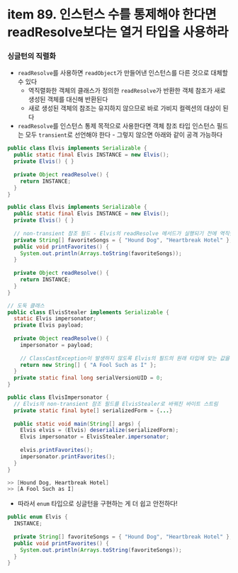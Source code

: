 # item 89. 인스턴스 수를 통제해야 한다면 readResolve보다는 열거 타입을 사용하라

### 싱글턴의 직렬화
* `readResolve`를 사용하면 `readObject`가 만들어낸 인스턴스를 다른 것으로 대체할 수 있다
  * 역직렬화한 객체의 클래스가 정의한 `readResolve`가 반환한 객체 참조가 새로 생성된 객체를 대신해 반환된다
  * 새로 생성된 객체의 참조는 유지하지 않으므로 바로 가비지 컬렉션의 대상이 된다
* `readResolve`를 인스턴스 통제 목적으로 사용한다면 객체 참조 타입 인스턴스 필드는 모두 `transient`로 선언해야 한다 - 그렇지 않으면 아래와 같이 공격 가능하다

```java
public class Elvis implements Serializable {
  public static final Elvis INSTANCE = new Elvis();
  private Elvis() { }
  
  private Object readResolve() {
    return INSTANCE;
  }
}
```

```java
public class Elvis implements Serializable {
  public static final Elvis INSTANCE = new Elvis();
  private Elvis() { }
  
  // non-transient 참조 필드 - Elvis의 readResolve 메서드가 실행되기 전에 역직렬화 된다
  private String[] favoriteSongs = { "Hound Dog", "Heartbreak Hotel" };
  public void printFavorites() {
    System.out.println(Arrays.toString(favoriteSongs));
  }
  
  private Object readResolve() {
    return INSTANCE;
  }
}
```

```java
// 도둑 클래스
public class ElvisStealer implements Serializable {
  static Elvis impersonator;
  private Elvis payload;
  
  private Object readResolve() {
    impersonator = payload;
    
    // ClassCastException이 발생하지 않도록 Elvis의 필드의 원래 타입에 맞는 값을 반환한다
    return new String[] { "A Fool Such as I" };
  }
  private static final long serialVersionUID = 0;
}
```

```java
public class ElvisImpersonator {
  // Elvis의 non-transient 참조 필드를 ElvisStealer로 바꿔친 바이트 스트림
  private static final byte[] serializedForm = {...}
  
  public static void main(String[] args) {
    Elvis elvis = (Elvis) deserialize(serializedForm);
    Elvis impersonator = ElvisStealer.impersonator;
    
    elvis.printFavorites();
    impersonator.printFavorites();
  } 
}

>> [Hound Dog, Heartbreak Hotel]
>> [A Fool Such as I]
```

* 따라서 `enum` 타입으로 싱글턴을 구현하는 게 더 쉽고 안전하다!

```java
public enum Elvis {
  INSTANCE;
  
  private String[] favoriteSongs = { "Hound Dog", "Heartbreak Hotel" };
  public void printFavorites() {
    System.out.println(Arrays.toString(favoriteSongs));
  }
}
```

